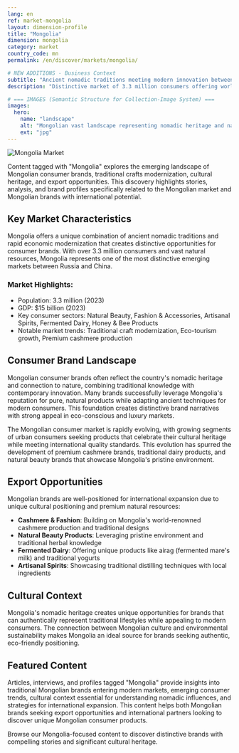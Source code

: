```yaml
---
lang: en
ref: market-mongolia
layout: dimension-profile
title: "Mongolia"
dimension: mongolia
category: market
country_code: mn
permalink: /en/discover/markets/mongolia/

# NEW ADDITIONS - Business Context
subtitle: "Ancient nomadic traditions meeting modern innovation between Russia and China with pristine natural resources"
description: "Distinctive market of 3.3 million consumers offering world-renowned cashmere, unique fermented dairy products, and eco-conscious positioning."

# === IMAGES (Semantic Structure for Collection-Image System) ===
images:
  hero:
    name: "landscape"
    alt: "Mongolian vast landscape representing nomadic heritage and natural purity"
    ext: "jpg"
---
```


![Mongolia Market](/assets/images/dimensions/markets/mongolia.jpg)

Content tagged with "Mongolia" explores the emerging landscape of Mongolian consumer brands, traditional crafts modernization, cultural heritage, and export opportunities. This discovery highlights stories, analysis, and brand profiles specifically related to the Mongolian market and Mongolian brands with international potential.

## Key Market Characteristics

Mongolia offers a unique combination of ancient nomadic traditions and rapid economic modernization that creates distinctive opportunities for consumer brands. With over 3.3 million consumers and vast natural resources, Mongolia represents one of the most distinctive emerging markets between Russia and China.

### Market Highlights:
- Population: 3.3 million (2023)
- GDP: $15 billion (2023)  
- Key consumer sectors: Natural Beauty, Fashion & Accessories, Artisanal Spirits, Fermented Dairy, Honey & Bee Products
- Notable market trends: Traditional craft modernization, Eco-tourism growth, Premium cashmere production

## Consumer Brand Landscape

Mongolian consumer brands often reflect the country's nomadic heritage and connection to nature, combining traditional knowledge with contemporary innovation. Many brands successfully leverage Mongolia's reputation for pure, natural products while adapting ancient techniques for modern consumers. This foundation creates distinctive brand narratives with strong appeal in eco-conscious and luxury markets.

The Mongolian consumer market is rapidly evolving, with growing segments of urban consumers seeking products that celebrate their cultural heritage while meeting international quality standards. This evolution has spurred the development of premium cashmere brands, traditional dairy products, and natural beauty brands that showcase Mongolia's pristine environment.

## Export Opportunities

Mongolian brands are well-positioned for international expansion due to unique cultural positioning and premium natural resources:

- **Cashmere & Fashion**: Building on Mongolia's world-renowned cashmere production and traditional designs
- **Natural Beauty Products**: Leveraging pristine environment and traditional herbal knowledge  
- **Fermented Dairy**: Offering unique products like airag (fermented mare's milk) and traditional yogurts
- **Artisanal Spirits**: Showcasing traditional distilling techniques with local ingredients

## Cultural Context

Mongolia's nomadic heritage creates unique opportunities for brands that can authentically represent traditional lifestyles while appealing to modern consumers. The connection between Mongolian culture and environmental sustainability makes Mongolia an ideal source for brands seeking authentic, eco-friendly positioning.

## Featured Content

Articles, interviews, and profiles tagged "Mongolia" provide insights into traditional Mongolian brands entering modern markets, emerging consumer trends, cultural context essential for understanding nomadic influences, and strategies for international expansion. This content helps both Mongolian brands seeking export opportunities and international partners looking to discover unique Mongolian consumer products.

Browse our Mongolia-focused content to discover distinctive brands with compelling stories and significant cultural heritage.